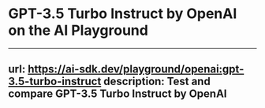 # GPT-3.5 Turbo Instruct by OpenAI on the AI Playground


---
url: https://ai-sdk.dev/playground/openai:gpt-3.5-turbo-instruct
description: Test and compare GPT-3.5 Turbo Instruct by OpenAI
---
